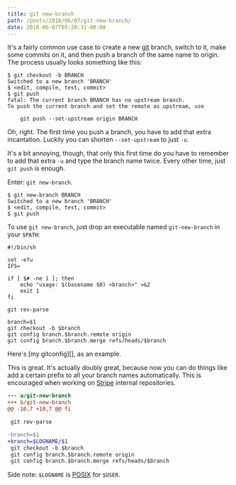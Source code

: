```yaml
---
title: git new-branch
path: /posts/2018/06/07/git-new-branch/
date: 2018-06-07T05:28:31-00:00
---
```


It's a fairly common use case to create a new [git][] branch, switch to it,
make some commits on it, and then push a branch of the same name to origin. The
process usually looks something like this:

```
$ git checkout -b BRANCH
Switched to a new branch 'BRANCH'
$ <edit, compile, test, commit>
$ git push
fatal: The current branch BRANCH has no upstream branch.
To push the current branch and set the remote as upstream, use

    git push --set-upstream origin BRANCH
```

Oh, right. The first time you push a branch, you have to add that extra
incantation. Luckily you can shorten `--set-upstream` to just `-u`.

It's a bit annoying, though, that only this first time do you have to remember
to add that extra `-u` and type the branch name twice. Every other time, just
`git push` is enough.

Enter: `git new-branch`.

```
$ git new-branch BRANCH
Switched to a new branch 'BRANCH'
$ <edit, compile, test, commit>
$ git push
```

To use `git new-branch`, just drop an executable named `git-new-branch` in your
`$PATH`:

```shell
#!/bin/sh

set -efu
IFS=

if [ $# -ne 1 ]; then
    echo "usage: $(basename $0) <branch>" >&2
	exit 1
fi

git rev-parse

branch=$1
git checkout -b $branch
git config branch.$branch.remote origin
git config branch.$branch.merge refs/heads/$branch
```

Here's [my gitconfig][], as an example.

This is great. It's actually doubly great, because now you can do things like
add a certain prefix to all your branch names automatically. This is encouraged
when working on [Stripe][] internal repositories.

```diff
--- a/git-new-branch
+++ b/git-new-branch
@@ -10,7 +10,7 @@ fi

 git rev-parse

-branch=$1
+branch=$LOGNAME/$1
 git checkout -b $branch
 git config branch.$branch.remote origin
 git config branch.$branch.merge refs/heads/$branch
```

Side note: `$LOGNAME` is [POSIX][] for `$USER`.

[git]: https://git-scm.com
[Stripe]: https://stripe.com
[POSIX]: http://pubs.opengroup.org/onlinepubs/9699919799/
